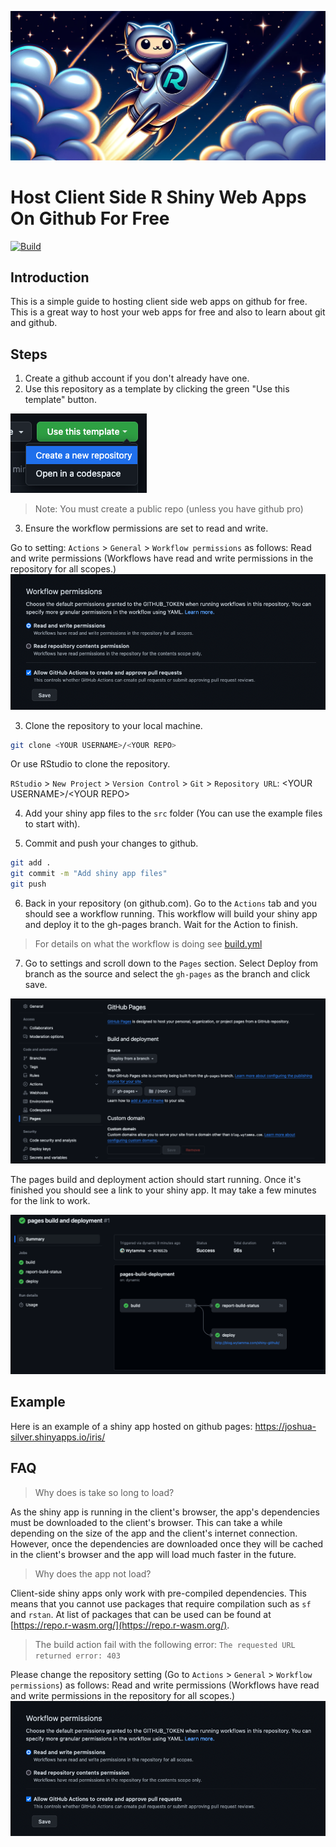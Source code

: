 ![](images/banner.png)

# Host Client Side R Shiny Web Apps On Github For Free
[![Build](https://github.com/Wytamma/shiny-github/actions/workflows/build.yml/badge.svg)](https://github.com/Wytamma/shiny-github/actions/workflows/build.yml)

## Introduction

This is a simple guide to hosting client side web apps on github for free. This is a great way to host your web apps for free and also to learn about git and github.

## Steps

1. Create a github account if you don't already have one.
2. Use this repository as a template by clicking the green "Use this template" button.

[![](images/use-this-template.png)](https://github.com/new?template_name=shiny-github&template_owner=Wytamma)

> Note: You must create a public repo (unless you have github pro)

3. Ensure the workflow permissions are set to read and write.

Go to setting: `Actions` > `General` > `Workflow permissions` as follows:
Read and write permissions
(Workflows have read and write permissions in the repository for all scopes.)
![](images/workflow-permissions.png)

3. Clone the repository to your local machine.

```bash
git clone <YOUR USERNAME>/<YOUR REPO>
```

Or use RStudio to clone the repository.

`RStudio` > `New Project` > `Version Control` > `Git` > `Repository URL`: \<YOUR USERNAME>/\<YOUR REPO>

4. Add your shiny app files to the `src` folder (You can use the example files to start with).

5. Commit and push your changes to github.
    
```bash
git add .
git commit -m "Add shiny app files"
git push
```

6. Back in your repository (on github.com). Go to the `Actions` tab and you should see a workflow running. This workflow will build your shiny app and deploy it to the gh-pages branch. Wait for the Action to finish.

> For details on what the workflow is doing see [build.yml](.github/workflows/build.yml)

7. Go to settings and scroll down to the `Pages` section. Select Deploy from branch as the source and select the `gh-pages` as the branch and click save.

![](images/pages.png)

The pages build and deployment action should start running. Once it's finished you should see a link to your shiny app. It may take a few minutes for the link to work.

![](images/deploy.png)

## Example

Here is an example of a shiny app hosted on github pages: https://joshua-silver.shinyapps.io/iris/

## FAQ
> Why does is take so long to load?

As the shiny app is running in the client's browser, the app's dependencies must be downloaded to the client's browser. This can take a while depending on the size of the app and the client's internet connection. However, once the dependencies are downloaded once they will be cached in the client's browser and the app will load much faster in the future.

> Why does the app not load?

Client-side shiny apps only work with pre-compiled dependencies. This means that you cannot use packages that require compilation such as `sf` and `rstan`. At list of packages that can be used can be found at [https://repo.r-wasm.org/](https://repo.r-wasm.org/).

> The build action fail with the following error: `The requested URL returned error: 403`

Please change the repository setting (Go to `Actions` > `General` > `Workflow permissions`) as follows:
Read and write permissions
(Workflows have read and write permissions in the repository for all scopes.)
![](images/workflow-permissions.png)
